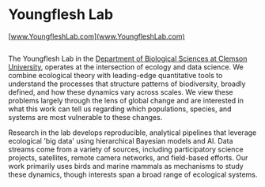 # Youngflesh Lab

[www.YoungfleshLab.com](www.YoungfleshLab.com)

<img src="" class="inline"/>


The Youngflesh Lab in the <a href="https://www.clemson.edu/science/academics/departments/biosci/index.html">Department of Biological Sciences at Clemson University</a>, operates at the intersection of ecology and data science. We combine ecological theory with leading-edge quantitative tools to understand the processes that structure patterns of biodiversity, broadly defined, and how these dynamics vary across scales. We view these problems largely through the lens of global change and are interested in what this work can tell us regarding which populations, species, and systems are most vulnerable to these changes.

Research in the lab develops reproducible, analytical pipelines that leverage ecological 'big data' using hierarchical Bayesian models and AI. Data streams come from a variety of sources, including participatory science projects, satellites, remote camera networks, and field-based efforts. Our work primarily uses birds and marine mammals as mechanisms to study these dynamics, though interests span a broad range of ecological systems.

